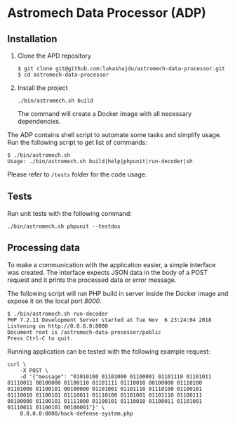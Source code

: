Astromech Data Processor (ADP)
===

## Installation

1. Clone the APD repository
    ```
    $ git clone git@github.com:lukashajdu/astromech-data-processor.git
    $ cd astromech-data-processor
    ```
1. Install the project
    ```
    ./bin/astromech.sh build
    ```
    The command will create a Docker image with all necessary dependencies.


The ADP contains shell script to automate some tasks and simplify usage.
Run the following script to get list of commands:

``` 
$ ./bin/astromech.sh
Usage: ./bin/astromech.sh build|help|phpunit|run-decoder|sh
```

Please refer to `/tests` folder for the code usage.


## Tests

Run unit tests with the following command:

``` 
./bin/astromech.sh phpunit --testdox
```

## Processing data

To make a communication with the application easier, a simple interface was created.
The interface expects JSON data in the body of a POST request and it prints the processed
data or error message.

The following script will run PHP build in server inside the Docker image
and expose it on the local port *8000*.

```
$ ./bin/astromech.sh run-decoder
PHP 7.2.11 Development Server started at Tue Nov  6 23:24:04 2018
Listening on http://0.0.0.0:8000
Document root is /astromech-data-processor/public
Press Ctrl-C to quit.
```

Running application can be tested with the following example request:

```
curl \
    -X POST \
    -d '{"message": "01010100 01101000 01100001 01101110 01101011 01110011 00100000 01100110 01101111 01110010 00100000 01110100 01101000 01100101 00100000 01101001 01101110 01110100 01100101 01110010 01100101 01110011 01110100 01101001 01101110 01100111 00100000 01100101 01111000 01100101 01110010 01100011 01101001 01110011 01100101 00100001"}' \
    0.0.0.0:8000/hack-defense-system.php
```
